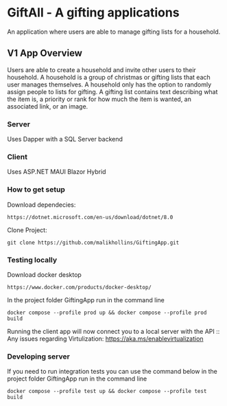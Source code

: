 # GiftAll - A gifting applications
An application where users are able to manage gifting lists for a household.

## V1 App Overview

Users are able to create a household and invite other users to their household. A household is a group of christmas or gifting lists that each user manages themselves. A household only has the option to randomly assign people to lists for gifting. A gifting list contains text describing what the item is, a priority or rank for how much the item is wanted, an associated link, or an image.

### Server

Uses Dapper with a SQL Server backend

### Client

Uses ASP.NET MAUI Blazor Hybrid

### How to get setup

Download dependecies:

```
https://dotnet.microsoft.com/en-us/download/dotnet/8.0
```

Clone Project:

```
git clone https://github.com/malikhollins/GiftingApp.git
```

### Testing locally

Download docker desktop

```
https://www.docker.com/products/docker-desktop/
```

In the project folder GiftingApp run in the command line

```
docker compose --profile prod up && docker compose --profile prod build
```

Running the client app will now connect you to a local server with the API
:: Any issues regarding Virtulization: https://aka.ms/enablevirtualization

### Developing server

If you need to run integration tests you can use the command below in the project folder GiftingApp run in the command line

```
docker compose --profile test up && docker compose --profile test build
```
